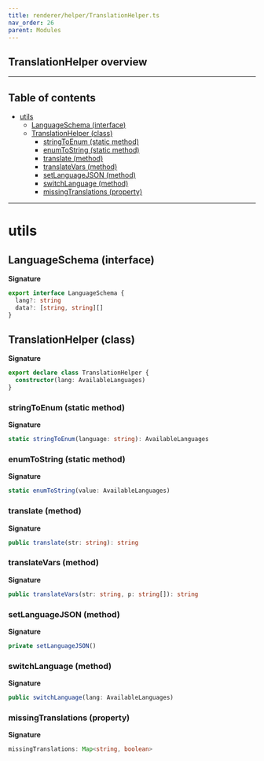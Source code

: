 ```yaml
---
title: renderer/helper/TranslationHelper.ts
nav_order: 26
parent: Modules
---
```


## TranslationHelper overview

---

<h2 class="text-delta">Table of contents</h2>

- [utils](#utils)
  - [LanguageSchema (interface)](#languageschema-interface)
  - [TranslationHelper (class)](#translationhelper-class)
    - [stringToEnum (static method)](#stringtoenum-static-method)
    - [enumToString (static method)](#enumtostring-static-method)
    - [translate (method)](#translate-method)
    - [translateVars (method)](#translatevars-method)
    - [setLanguageJSON (method)](#setlanguagejson-method)
    - [switchLanguage (method)](#switchlanguage-method)
    - [missingTranslations (property)](#missingtranslations-property)

---

# utils

## LanguageSchema (interface)

**Signature**

```ts
export interface LanguageSchema {
  lang?: string
  data?: [string, string][]
}
```

## TranslationHelper (class)

**Signature**

```ts
export declare class TranslationHelper {
  constructor(lang: AvailableLanguages)
}
```

### stringToEnum (static method)

**Signature**

```ts
static stringToEnum(language: string): AvailableLanguages
```

### enumToString (static method)

**Signature**

```ts
static enumToString(value: AvailableLanguages)
```

### translate (method)

**Signature**

```ts
public translate(str: string): string
```

### translateVars (method)

**Signature**

```ts
public translateVars(str: string, p: string[]): string
```

### setLanguageJSON (method)

**Signature**

```ts
private setLanguageJSON()
```

### switchLanguage (method)

**Signature**

```ts
public switchLanguage(lang: AvailableLanguages)
```

### missingTranslations (property)

**Signature**

```ts
missingTranslations: Map<string, boolean>
```
